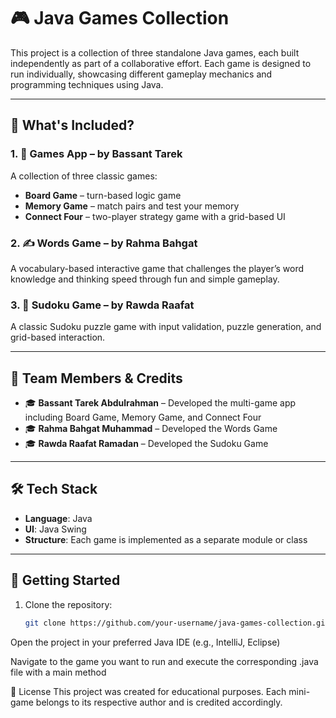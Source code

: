 # 🎮 Java Games Collection

This project is a collection of three standalone Java games, each built independently as part of a collaborative effort. Each game is designed to run individually, showcasing different gameplay mechanics and programming techniques using Java.

---

## 🧩 What's Included?

### 1. 🎲 Games App – by Bassant Tarek
A collection of three classic games:
- **Board Game** – turn-based logic game
- **Memory Game** – match pairs and test your memory
- **Connect Four** – two-player strategy game with a grid-based UI

### 2. ✍️ Words Game – by Rahma Bahgat
A vocabulary-based interactive game that challenges the player’s word knowledge and thinking speed through fun and simple gameplay.

### 3. 🧠 Sudoku Game – by Rawda Raafat
A classic Sudoku puzzle game with input validation, puzzle generation, and grid-based interaction.

---

## 👥 Team Members & Credits

- 🎓 **Bassant Tarek Abdulrahman** – Developed the multi-game app including Board Game, Memory Game, and Connect Four  
- 🎓 **Rahma Bahgat Muhammad** – Developed the Words Game  
- 🎓 **Rawda Raafat Ramadan** – Developed the Sudoku Game

---

## 🛠️ Tech Stack

- **Language**: Java  
- **UI**: Java Swing  
- **Structure**: Each game is implemented as a separate module or class

---

## 🚀 Getting Started

1. Clone the repository:
   ```bash
   git clone https://github.com/your-username/java-games-collection.git
Open the project in your preferred Java IDE (e.g., IntelliJ, Eclipse)

Navigate to the game you want to run and execute the corresponding .java file with a main method

📜 License
This project was created for educational purposes. Each mini-game belongs to its respective author and is credited accordingly.
